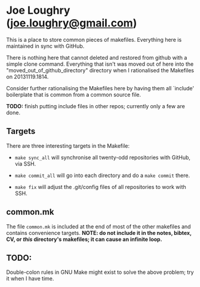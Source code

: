 Joe Loughry (joe.loughry@gmail.com)
===========

This is a place to store common pieces of makefiles.  Everything here is maintained
in sync with GitHub.

There is nothing here that cannot deleted and restored from github with a simple clone
command. Everything that isn't was moved out of here into the "moved_out_of_github_directory"
directory when I rationalised the Makefiles on 20131119.1814.

Consider further rationalising the Makefiles here by having them all `include' boilerplate
that is common from a common source file.

**TODO:** finish putting include files in other repos; currently only a few are done.

Targets
-------

There are three interesting targets in the Makefile:

 - `make sync_all` will synchronise all twenty-odd repositories with GitHub, via SSH.

 - `make commit_all` will go into each directory and do a `make commit` there.

 - `make fix` will adjust the .git/config files of all repositories to work with SSH.

common.mk
---------

The file `common.mk` is included at the end of most of the other makefiles and contains
convenience targets. **NOTE: do not include it in the notes, bibtex, CV, or *this* directory's
makefiles; it can cause an infinite loop.**

TODO:
-----

Double-colon rules in GNU Make might exist to solve the above problem; try it when I have time.


